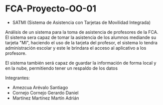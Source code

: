 # FCA-Proyecto-OO-01
* SATMI (Sistema de Asistencia con Tarjetas de Movilidad Integrada)
  
Análisis de un sistema para la toma de asistencia de profesores de la FCA.
El sistema sera capaz de tomar la asistencia de los alumnos mediande su tarjeta "MI", haciendo el uso de la tarjeta del profesor, el sistema lo tendra administración escolar y este le brindara el acceso al aplicativo a los profesore.

El sistema también será capaz de guardar la información de forma local y en la nube, permitiendo tener un respaldo de los datos

Integrantes:
- Amezcua Arévalo Santiago
- Cornejo Cornejo Gerardo Daniel
- Martínez Martínez Martín Adrián
